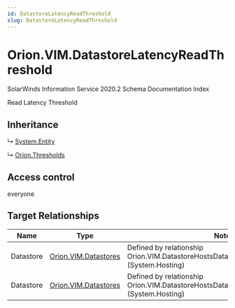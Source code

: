 ```yaml
---
id: DatastoreLatencyReadThreshold
slug: DatastoreLatencyReadThreshold
---
```


# Orion.VIM.DatastoreLatencyReadThreshold

SolarWinds Information Service 2020.2 Schema Documentation Index

Read Latency Threshold

## Inheritance

↳ [System.Entity](./../System/Entity)

↳ [Orion.Thresholds](./../Orion/Thresholds)

## Access control

everyone

## Target Relationships

| Name | Type | Notes |
| ------ | ------ | ------ |
| Datastore | [Orion.VIM.Datastores](./../Orion.VIM/Datastores) | Defined by relationship Orion.VIM.DatastoreHostsDatastoreLatencyReadThreshold (System.Hosting) |
| Datastore | [Orion.VIM.Datastores](./../Orion.VIM/Datastores) | Defined by relationship Orion.VIM.DatastoreHostsDatastoreLatencyReadThreshold (System.Hosting) |

